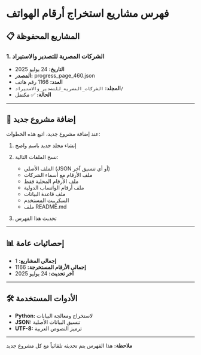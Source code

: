 # فهرس مشاريع استخراج أرقام الهواتف

## 📋 المشاريع المحفوظة

### 1. الشركات المصرية للتصدير والاستيراد

- **التاريخ:** 24 يوليو 2025
- **المصدر:** progress_page_460.json
- **العدد:** 1166 رقم هاتف
- **المجلد:** `الشركات_المصرية_للتصدير_والاستيراد/`
- **الحالة:** ✅ مكتمل

---

## 🔄 إضافة مشروع جديد

عند إضافة مشروع جديد، اتبع هذه الخطوات:

1. إنشاء مجلد جديد باسم واضح
2. نسخ الملفات التالية:

   - الملف الأصلي (JSON أو أي تنسيق آخر)
   - ملف الأرقام مع أسماء الشركات
   - ملف الأرقام المحلية فقط
   - ملف أرقام الواتساب الدولية
   - ملف قاعدة البيانات
   - السكريبت المستخدم
   - ملف README.md

3. تحديث هذا الفهرس

---

## 📊 إحصائيات عامة

- **إجمالي المشاريع:** 1
- **إجمالي الأرقام المستخرجة:** 1166
- **آخر تحديث:** 24 يوليو 2025

---

## 🛠️ الأدوات المستخدمة

- **Python:** لاستخراج ومعالجة البيانات
- **JSON:** تنسيق البيانات الأصلية
- **UTF-8:** ترميز النصوص العربية

---

**ملاحظة:** هذا الفهرس يتم تحديثه تلقائياً مع كل مشروع جديد
